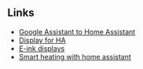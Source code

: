 ## Links
- [Google Assistant to Home Assistant](https://github.com/Apipa169/Assistant-Relay-for-Hassio)
- [Display for HA](https://www.reddit.com/r/homeassistant/comments/kompmq/best_tablet_or_display_for_ha/)
- [E-ink displays](https://news.ycombinator.com/item?id=28740452)
- [Smart heating with home assistant](https://seanblanchfield.com/2022/02/automating-heating-with-home-assistant)